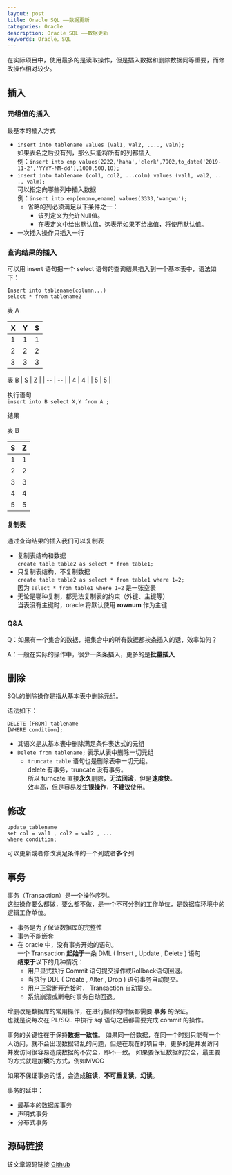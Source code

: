 ```yaml
---
layout: post
title: Oracle SQL ——数据更新
categories: Oracle
description: Oracle SQL ——数据更新
keywords: Oracle，SQL
---
```


在实际项目中，使用最多的是读取操作，但是插入数据和删除数据同等重要，而修改操作相对较少。

## 插入
### 元组值的插入
最基本的插入方式
- `insert into tablename values (val1, val2, ...., valn);`<br>
	如果表名之后没有列，那么只能将所有的列都插入<br>
	例：`insert into emp values(2222,'haha','clerk',7902,to_date('2019-11-2','YYYY-MM-dd'),1000,500,10);`
- `insert into tablename (col1, col2, ...colm) values (val1, val2, .. ., valm);`<br>
	可以指定向哪些列中插入数据<br>
	例：`insert into emp(empno,ename) values(3333,'wangwu');`
	- 省略的列必须满足以下条件之一：
		- 该列定义为允许Null值。
		- 在表定义中给出默认值，这表示如果不给出值，将使用默认值。
- 一次插入操作只插入一行

### 查询结果的插入
可以用 insert 语句把一个 select 语句的查询结果插入到一个基本表中，语法如下：
```
Insert into tablename(column,..) 
select * from tablename2
```

表 A

| X | Y | S |
| -- | -- | -- |
| 1 | 1 | 1 |
| 2 | 2 | 2 |
| 3 | 3 | 3 |

表 B
| S | Z |
| -- | -- |
| 4 | 4 |
| 5 | 5 |

执行语句<br>
`insert into B select X,Y from A ;`

结果

表 B

| S | Z |
| -- | -- |
| 1 | 1 |
| 2 | 2 |
| 3 | 3 |
| 4 | 4 |
| 5 | 5 |

#### 复制表
通过查询结果的插入我们可以复制表
- 复制表结构和数据<br>
	`create table table2 as select * from table1;`
- 只复制表结构，不复制数据<br>
	`create table table2 as select * from table1 where 1=2;`<br>
	因为 `select * from table1 where 1=2` 是一张空表
- 无论是哪种复制，都无法复制表的约束（外键、主键等）<br>
	当表没有主键时，oracle 将默认使用 **rownum** 作为主键
	
### Q&A
Q：如果有一个集合的数据，把集合中的所有数据都挨条插入的话，效率如何？

A：一般在实际的操作中，很少一条条插入，更多的是**批量插入**

## 删除
SQL的删除操作是指从基本表中删除元组。

语法如下：
```
DELETE [FROM] tablename
[WHERE condition];
```
-  其语义是从基本表中删除满足条件表达式的元组
-  `Delete from tablename;` 表示从表中删除一切元组
	-  `truncate table` 语句也是删除表中一切元组。<br>
		delete 有事务，truncate 没有事务。<br>
		所以 turncate 直接**永久**删除，**无法回滚**，但是**速度快**。<br>
		效率高，但是容易发生**误操作**，**不建议**使用。

## 修改
```
update tablename 
set col = val1 , col2 = val2 , ...
where condition;
```
可以更新或者修改满足条件的一个列或者**多个**列

## 事务
事务（Transaction）是一个操作序列。<br>
这些操作要么都做，要么都不做，是一个不可分割的工作单位，是数据库环境中的逻辑工作单位。
-  事务是为了保证数据库的完整性
-  事务不能嵌套
-  在 oracle 中，没有事务开始的语句。<br>
	一个 Transaction **起始于**一条 DML ( Insert , Update , Delete ) 语句<br>
	**结束于**以下的几种情况：
	-  用户显式执行 Commit 语句提交操作或Rollback语句回退。
	-  当执行 DDL ( Create , Alter , Drop ) 语句事务自动提交。
	-  用户正常断开连接时， Transaction 自动提交。
	-  系统崩溃或断电时事务自动回退。

增删改是数据库的常用操作，在进行操作的时候都需要 **事务** 的保证。<br>
也就是说每次在 PL/SQL 中执行 sql 语句之后都需要完成 commit 的操作。

事务的关键性在于保持**数据一致性**。
如果同一份数据，在同一个时刻只能有一个人访问，就不会出现数据错乱的问题，但是在现在的项目中，更多的是并发访问
并发访问很容易造成数据的不安全，即不一致。
如果要保证数据的安全，最主要的方式就是**加锁**的方式，例如MVCC
    
如果不保证事务的话，会造成**脏读**，**不可重复读**，**幻读**。	
	
事务的延申：
- 最基本的数据库事务
- 声明式事务
- 分布式事务



## 源码链接
该文章源码链接 [Github](url)